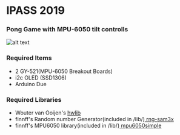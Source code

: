 # IPASS 2019

### Pong Game with MPU-6050 tilt controlls 

![alt text](https://i.imgur.com/VRAqi4P.jpg "image")

### Required Items
* 2 GY-521(MPU-6050 Breakout Boards)
* i2c OLED (SSD1306)
* Arduino Due

### Required Libraries
* Wouter van Ooijen's [ hwlib](https://github.com/wovo/hwlib)
* finnff's Random number Generator(included in /lib/)[ rng-sam3x](https://github.com/finnff/rng-sam3x)
* finnff's MPU6050 library(included in /lib/)[ mpu6050simple](https://github.com/finnff/mpu6050simple)


